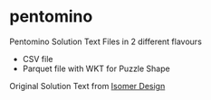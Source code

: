 # pentomino

Pentomino Solution Text Files  in 2 different flavours
- CSV file
- Parquet file with WKT for Puzzle Shape

Original Solution Text from [Isomer Design](https://isomerdesign.com/Pentomino/)
